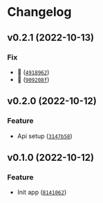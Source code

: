 # Changelog

<!--next-version-placeholder-->

## v0.2.1 (2022-10-13)
### Fix
* :bug: ([`4918962`](https://github.com/khaykingleb/Fast-API-Tutorial/commit/49189626fab71319e9c4b42fe19bae0a08a4f745))
* :bug: ([`909208f`](https://github.com/khaykingleb/Fast-API-Tutorial/commit/909208fb87e44ae830e853416ab5a18c9ed6348d))

## v0.2.0 (2022-10-12)
### Feature
* Api setup ([`3147b58`](https://github.com/khaykingleb/Fast-API-Tutorial/commit/3147b5837f3140eb056bfb08d6c1ae75ac76ef89))

## v0.1.0 (2022-10-12)
### Feature
* Init app ([`8141062`](https://github.com/khaykingleb/Fast-API-Tutorial/commit/8141062aa3e52717a4071d383bcbf4120cb347f9))
